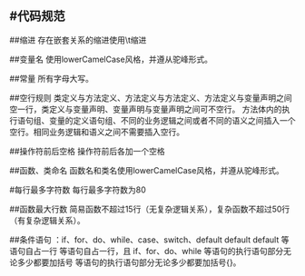 #代码规范
-------
##缩进
	存在嵌套关系的缩进使用\t缩进

##变量名
	使用lowerCamelCase风格，并遵从驼峰形式。

##常量
	所有字母大写。

##空行规则
	类定义与方法定义、方法定义与方法定义、方法定义与变量声明之间空一行，类定义与变量声明、变量声明与变量声明之间可不空行。 方法体内的执行语句组、变量的定义语句组、不同的业务逻辑之间或者不同的语义之间插入一个空行。相同业务逻辑和语义之间不需要插入空行。

##操作符前后空格
	操作符前后各加一个空格

##函数、类命名
	函数名和类名使用lowerCamelCase风格，并遵从驼峰形式。

#每行最多字符数
	每行最多字符数为80

##函数最大行数
	简易函数不超过15行（无复杂逻辑关系），复杂函数不超过50行（有复杂逻辑关系）。

##条件语句
	：if、for、do、while、case、switch、default default default 等语句自占一行 等语句自占一行，且 if、for、do、while 等语句的执行语句部分无论多少都要加括号 等语句的执行语句部分无论多少都要加括号{}。